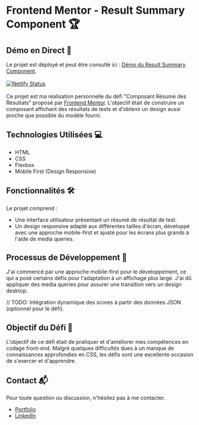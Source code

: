 # Frontend Mentor - Result Summary Component 🏆

## Démo en Direct 🔗

Le projet est déployé et peut être consulté ici : [Démo du Result Summary Component](https://soft-scone-f1898d.netlify.app/).
</br>
</br>
[![Netlify Status](https://api.netlify.com/api/v1/badges/2ba05292-a2e6-49ed-a81e-18c45ee4059b/deploy-status)](https://app.netlify.com/sites/soft-scone-f1898d/deploys)
</br>
</br>
Ce projet est ma réalisation personnelle du défi "Composant Résumé des Résultats" proposé par [Frontend Mentor](https://www.frontendmentor.io/challenges/results-summary-component-CE_K6s0maV). L'objectif était de construire un composant affichant des résultats de tests et d'obtenir un design aussi proche que possible du modèle fourni.

## Technologies Utilisées 💻

- HTML
- CSS
- Flexbox
- Mobile First (Design Responsive)

## Fonctionnalités 🛠️

Le projet comprend :
- Une interface utilisateur présentant un résumé de résultat de test.
- Un design responsive adapté aux différentes tailles d'écran, développé avec une approche mobile-first et ajusté pour les écrans plus grands à l'aide de media queries.

## Processus de Développement 📐

J'ai commencé par une approche mobile-first pour le développement, ce qui a posé certains défis pour l'adaptation à un affichage plus large. J'ai dû appliquer des media queries pour assurer une transition vers un design desktop.

// TODO: Intégration dynamique des scores à partir des données JSON (optionnel pour le défi).

## Objectif du Défi 🎯

L'objectif de ce défi était de pratiquer et d'améliorer mes compétences en codage front-end. Malgré quelques difficultés dues à un manque de connaissances approfondies en CSS, les défis sont une excellente occasion de s'exercer et d'apprendre.

## Contact 📬

Pour toute question ou discussion, n'hésitez pas à me contacter.

- [Portfolio](https://emilehiot.com/)
- [LinkedIn](https://www.linkedin.com/in/emilehiot)
